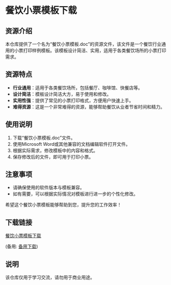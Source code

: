 # 餐饮小票模板下载

## 资源介绍

本仓库提供了一个名为“餐饮小票模板.doc”的资源文件，该文件是一个餐饮行业通用的小票打印样例模板。该模板设计简洁、实用，适用于各类餐饮场所的小票打印需求。

## 资源特点

- **行业通用**：适用于各类餐饮场所，包括餐厅、咖啡馆、快餐店等。
- **设计简洁**：模板设计简洁大方，易于使用和修改。
- **实用性强**：提供了常见的小票打印格式，方便用户快速上手。
- **难得资源**：这是一个非常难得的资源，能够帮助餐饮从业者节省时间和精力。

## 使用说明

1. 下载“餐饮小票模板.doc”文件。
2. 使用Microsoft Word或其他兼容的文档编辑软件打开文件。
3. 根据实际需求，修改模板中的内容和格式。
4. 保存修改后的文件，即可用于打印小票。

## 注意事项

- 请确保使用的软件版本与模板兼容。
- 如有需要，可以根据实际情况对模板进行进一步的个性化修改。

希望这个餐饮小票模板能够帮助到您，提升您的工作效率！

## 下载链接
[餐饮小票模板下载](https://pan.quark.cn/s/eeda32a8d392) 

(备用: [备用下载](https://pan.baidu.com/s/1FxhuAzF5Yr5IeTdFyupGNw?pwd=1234))

## 说明

该仓库仅用于学习交流，请勿用于商业用途。
